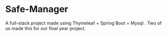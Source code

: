 # Safe-Manager
A full-stack project made using Thymeleaf + Spring Boot + Mysql . Two of us made this for our final year project.
